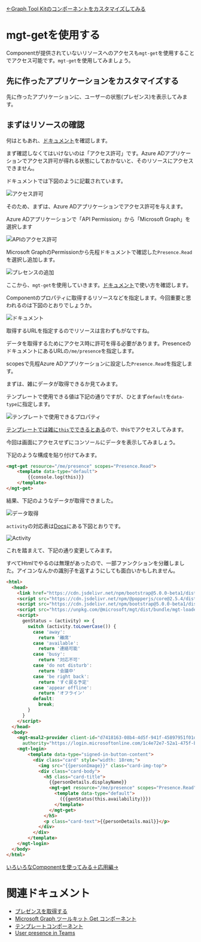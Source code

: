 [←Graph Tool Kitのコンポーネントをカスタマイズしてみる](./4-custom-component.md)

# mgt-getを使用する

Componentが提供されていないリソースへのアクセスも`mgt-get`を使用することでアクセス可能です。`mgt-get`を使用してみましょう。

## 先に作ったアプリケーションをカスタマイズする

先に作ったアプリケーションに、ユーザーの状態(プレゼンス)を表示してみます。

## まずはリソースの確認

何はともあれ、[ドキュメント](https://docs.microsoft.com/ja-jp/graph/api/presence-get?view=graph-rest-1.0&tabs=http)を確認します。

まず確認しなくてはいけないのは「アクセス許可」です。Azure ADアプリケーションでアクセス許可が得れる状態にしておかないと、そのリソースにアクセスできません。

ドキュメントでは下図のように記載されています。

![アクセス許可](./.attachments/8/2021-11-11-20-22-40.png)

そのため、まずは、Azure ADアプリケーションでアクセス許可を与えます。

Azure ADアプリケーションで「API Permission」から「Microsoft Graph」を選択します

![APIのアクセス許可](./.attachments/8/2021-11-11-20-27-45.png)

Microsoft GraphのPermissionから先程ドキュメントで確認した`Presence.Read`を選択し追加します。

![プレセンスの追加](./.attachments/8/2021-11-11-20-31-05.png)

ここから、`mgt-get`を使用していきます。[ドキュメント](https://docs.microsoft.com/ja-jp/graph/toolkit/components/get?view=graph-rest-1.0)で使い方を確認します。

Componentのプロパティに取得するリソースなどを指定します。今回重要と思われるのは下図のとおりでしょうか。

![ドキュメント](./.attachments/8/2021-11-11-20-38-18.png)

取得するURLを指定するのでリソースは言わずもがなですね。

データを取得するためにアクセス時に許可を得る必要があります。PresenceのドキュメントにあるURLの`/me/presence`を指定します。

scopesで先程Azure ADアプリケーションに設定した`Presence.Read`を指定します。

まずは、雑にデータが取得できるか見てみます。

テンプレートで使用できる値は下記の通りですが、ひとまず`default`を`data-type`に指定します。

![テンプレートで使用できるプロパティ](./.attachments/8/2021-11-11-21-03-43.png)

[テンプレートでは雑に`this`でできるとある](https://docs.microsoft.com/ja-jp/graph/toolkit/customize-components/templates#this)ので、thisでアクセスしてみます。

今回は画面にアクセスせずにコンソールにデータを表示してみましょう。

下記のような構成を貼り付けてみます。

``` html
<mgt-get resource="/me/presence" scopes="Presence.Read">
    <template data-type="default">
        {{console.log(this)}}
    </template>
</mgt-get>
```

結果、下記のようなデータが取得できました。

![データ取得](./.attachments/8/2021-11-11-21-09-58.png)

`activity`の対応表は[Docs](https://docs.microsoft.com/en-us/microsoftteams/presence-admins)にある下図とおりです。

![Activity](./.attachments/8/2021-11-11-21-12-54.png)

これを踏まえて、下記の通り変更してみます。

すべてHtmlでやるのは無理があったので、一部ファンクションを分離しました。アイコンなんかの識別子を返すようにしても面白いかもしれません。


``` html
<html>
  <head>
    <link href="https://cdn.jsdelivr.net/npm/bootstrap@5.0.0-beta1/dist/css/bootstrap.min.css" rel="stylesheet" integrity="sha384-giJF6kkoqNQ00vy+HMDP7azOuL0xtbfIcaT9wjKHr8RbDVddVHyTfAAsrekwKmP1" crossorigin="anonymous">
    <script src="https://cdn.jsdelivr.net/npm/@popperjs/core@2.5.4/dist/umd/popper.min.js" integrity="sha384-q2kxQ16AaE6UbzuKqyBE9/u/KzioAlnx2maXQHiDX9d4/zp8Ok3f+M7DPm+Ib6IU" crossorigin="anonymous"></script>
    <script src="https://cdn.jsdelivr.net/npm/bootstrap@5.0.0-beta1/dist/js/bootstrap.min.js" integrity="sha384-pQQkAEnwaBkjpqZ8RU1fF1AKtTcHJwFl3pblpTlHXybJjHpMYo79HY3hIi4NKxyj" crossorigin="anonymous"></script>
    <script src="https://unpkg.com/@microsoft/mgt/dist/bundle/mgt-loader.js"></script>
    <script>
      genStatus = (activity) => {
        switch (activity.toLowerCase()) {
          case 'away':
            return '離席'
          case 'available':
            return '連絡可能'
          case 'busy':
            return '対応不可'
          case 'do not disturb':
            return '会議中'
          case 'be right back':
            return 'すぐ戻る予定'
          case 'appear offline':
            return 'オフライン'
          default:
            break;
        }
      }
    </script>
  </head>
  <body>
    <mgt-msal2-provider client-id="d7418163-08b4-4d5f-941f-45897951f01d"
      authority="https://login.microsoftonline.com/1c4e72e7-52a1-475f-b469-0d4fbf3eae2e/"></mgt-msal2-provider>
    <mgt-login>
        <template data-type="signed-in-button-content">
          <div class="card" style="width: 18rem;">
            <img src="{{personImage}}" class="card-img-top">
            <div class="card-body">
              <h5 class="card-title">
                {{personDetails.displayName}}
                <mgt-get resource="/me/presence" scopes="Presence.Read">
                  <template data-type="default">
                    ({{genStatus(this.availability)}})
                  </template>
                </mgt-get>
              </h5>
              <p class="card-text">{{personDetails.mail}}</p>
            </div>
          </div>
        </template>
    </mgt-login>
  </body>
</html>
```

[いろいろなComponentを使ってみる＋応用編→](./6-use-any-component.md)

# 関連ドキュメント

* [プレゼンスを取得する](https://docs.microsoft.com/ja-jp/graph/api/presence-get?view=graph-rest-1.0&tabs=http)
* [Microsoft Graph ツールキット Get コンポーネント](https://docs.microsoft.com/ja-jp/graph/toolkit/components/get?view=graph-rest-1.0)
* [テンプレートコンポーネント](https://docs.microsoft.com/ja-jp/graph/toolkit/customize-components/templates#binding-data)
* [User presence in Teams](https://docs.microsoft.com/en-us/microsoftteams/presence-admins)